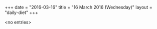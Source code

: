 +++
date = "2016-03-16"
title = "16 March 2016 (Wednesday)"
layout = "daily-diet"
+++

\<no entries\>